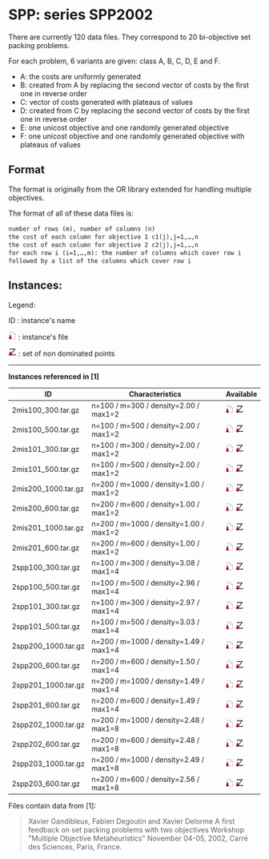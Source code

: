 # SPP: series SPP2002

There are currently 120 data files.
They correspond to 20 bi-objective set packing problems.

For each problem, 6 variants are given: class A, B, C, D, E and F.

+ A: the costs are uniformly generated
+ B: created from A by replacing the second vector of costs by the first one in reverse order
+ C: vector of costs generated with plateaus of values
+ D: created from C by replacing the second vector of costs by the first one in reverse order
+ E: one unicost objective and one randomly generated objective
+ F: one unicost objective and one randomly generated objective with plateaus of values

## Format
The format is originally from the OR library extended for handling multiple objectives.

The format of all of these data files is:

    number of rows (m), number of columns (n)
    the cost of each column for objective 1 c1(j),j=1,…,n
    the cost of each column for objective 2 c2(j),j=1,…,n
    for each row i (i=1,…,m): the number of columns which cover row i followed by a list of the columns which cover row i

## Instances:
 
Legend:

ID : instance's name

[![instance file](./img/icon/dl-instance.png "instance file")](instances/) : instance's file 

[![Y_N file](./img/icon/dl-z.png "Y_N file")](Y/) : set of non dominated points



***


**Instances referenced  in [1]**


| ID                  | Characteristics                        | Available | 
| ------------------- | -------------------------------------- | --------- |
| 2mis100_300.tar.gz  | n=100 / m=300  / density=2.00 / max1=2 | [![instance file](./img/icon/dl-instance.png "instance file")](instances/) [![Y_N file](./img/icon/dl-z.png "Y_N file")](Y/) | 
| 2mis100_500.tar.gz  | n=100 / m=500  / density=2.00 / max1=2 | [![instance file](./img/icon/dl-instance.png "instance file")](instances/) [![Y_N file](./img/icon/dl-z.png "Y_N file")](Y/) | 	
| 2mis101_300.tar.gz  | n=100 / m=300  / density=2.00 / max1=2 | [![instance file](./img/icon/dl-instance.png "instance file")](instances/) [![Y_N file](./img/icon/dl-z.png "Y_N file")](Y/) | 	
| 2mis101_500.tar.gz  | n=100 / m=500  / density=2.00 / max1=2 | [![instance file](./img/icon/dl-instance.png "instance file")](instances/) [![Y_N file](./img/icon/dl-z.png "Y_N file")](Y/) | 	
| 2mis200_1000.tar.gz | n=200 / m=1000 / density=1.00 / max1=2 | [![instance file](./img/icon/dl-instance.png "instance file")](instances/) [![Y_N file](./img/icon/dl-z.png "Y_N file")](Y/) | 	
| 2mis200_600.tar.gz  | n=200 / m=600  / density=1.00 / max1=2 | [![instance file](./img/icon/dl-instance.png "instance file")](instances/) [![Y_N file](./img/icon/dl-z.png "Y_N file")](Y/) | 	
| 2mis201_1000.tar.gz | n=200 / m=1000 / density=1.00 / max1=2 | [![instance file](./img/icon/dl-instance.png "instance file")](instances/) [![Y_N file](./img/icon/dl-z.png "Y_N file")](Y/) | 	
| 2mis201_600.tar.gz  | n=200 / m=600  / density=1.00 / max1=2 | [![instance file](./img/icon/dl-instance.png "instance file")](instances/) [![Y_N file](./img/icon/dl-z.png "Y_N file")](Y/) | 	
| 2spp100_300.tar.gz  | n=100 / m=300  / density=3.08 / max1=4 | [![instance file](./img/icon/dl-instance.png "instance file")](instances/) [![Y_N file](./img/icon/dl-z.png "Y_N file")](Y/) | 	
| 2spp100_500.tar.gz  | n=100 / m=500  / density=2.96 / max1=4 | [![instance file](./img/icon/dl-instance.png "instance file")](instances/) [![Y_N file](./img/icon/dl-z.png "Y_N file")](Y/) | 	
| 2spp101_300.tar.gz  | n=100 / m=300  / density=2.97 / max1=4 | [![instance file](./img/icon/dl-instance.png "instance file")](instances/) [![Y_N file](./img/icon/dl-z.png "Y_N file")](Y/) | 	
| 2spp101_500.tar.gz  | n=100 / m=500  / density=3.03 / max1=4 | [![instance file](./img/icon/dl-instance.png "instance file")](instances/) [![Y_N file](./img/icon/dl-z.png "Y_N file")](Y/) | 	
| 2spp200_1000.tar.gz | n=200 / m=1000 / density=1.49 / max1=4 | [![instance file](./img/icon/dl-instance.png "instance file")](instances/) [![Y_N file](./img/icon/dl-z.png "Y_N file")](Y/) | 	
| 2spp200_600.tar.gz  | n=200 / m=600  / density=1.50 / max1=4 | [![instance file](./img/icon/dl-instance.png "instance file")](instances/) [![Y_N file](./img/icon/dl-z.png "Y_N file")](Y/) | 	
| 2spp201_1000.tar.gz | n=200 / m=1000 / density=1.49 / max1=4 | [![instance file](./img/icon/dl-instance.png "instance file")](instances/) [![Y_N file](./img/icon/dl-z.png "Y_N file")](Y/) | 	
| 2spp201_600.tar.gz  | n=200 / m=600  / density=1.49 / max1=4 | [![instance file](./img/icon/dl-instance.png "instance file")](instances/) [![Y_N file](./img/icon/dl-z.png "Y_N file")](Y/) | 	
| 2spp202_1000.tar.gz | n=200 / m=1000 / density=2.48 / max1=8 | [![instance file](./img/icon/dl-instance.png "instance file")](instances/) [![Y_N file](./img/icon/dl-z.png "Y_N file")](Y/) | 	
| 2spp202_600.tar.gz  | n=200 / m=600  / density=2.48 / max1=8 | [![instance file](./img/icon/dl-instance.png "instance file")](instances/) [![Y_N file](./img/icon/dl-z.png "Y_N file")](Y/) | 	
| 2spp203_1000.tar.gz | n=200 / m=1000 / density=2.49 / max1=8 | [![instance file](./img/icon/dl-instance.png "instance file")](instances/) [![Y_N file](./img/icon/dl-z.png "Y_N file")](Y/) | 	
| 2spp203_600.tar.gz  | n=200 / m=600  / density=2.56 / max1=8 | [![instance file](./img/icon/dl-instance.png "instance file")](instances/) [![Y_N file](./img/icon/dl-z.png "Y_N file")](Y/) | 	


Files contain data from [1]:

> Xavier Gandibleux, Fabien Degoutin and Xavier Delorme
 A first feedback on set packing problems with two objectives
 Workshop "Multiple Objective Metaheuristics"
 November 04-05, 2002, Carré des Sciences, Paris, France.